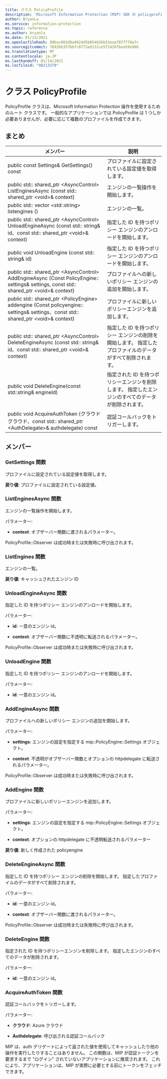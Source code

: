 ```yaml
---
title: クラス PolicyProfile
description: 'Microsoft Information Protection (MIP) SDK の policyprofile:: undefined クラスを文書にします。'
author: BryanLa
ms.service: information-protection
ms.topic: reference
ms.author: bryanla
ms.date: 01/13/2021
ms.openlocfilehash: 89bac003d9a4924d5b854826b53eaa787f770a7c
ms.sourcegitcommit: 76926b357bbfc8772ed132ce5f2426fbea59e98b
ms.translationtype: MT
ms.contentlocale: ja-JP
ms.lasthandoff: 01/14/2021
ms.locfileid: "98213370"
---
```

# <a name="class-policyprofile"></a>クラス PolicyProfile 
PolicyProfile クラスは、Microsoft Information Protection 操作を使用するためのルート クラスです。 一般的なアプリケーションでは PolicyProfile は 1 つしか必要ありませんが、必要に応じて複数のプロファイルを作成できます。
  
## <a name="summary"></a>まとめ
 メンバー                        | 説明                                
--------------------------------|---------------------------------------------
public const Settings& GetSettings() const  |  プロファイルに設定されている設定値を取得します。
public std:: shared_ptr \<AsyncControl\> ListEnginesAsync (const std:: shared_ptr \<void\>& context)  |  エンジンの一覧操作を開始します。
public std:: vector \<std::string\> listengines ()  |  エンジンの一覧。
public std:: shared_ptr \<AsyncControl\> UnloadEngineAsync (const std:: string& id、const std:: shared_ptr \<void\>& context)  |  指定した ID を持つポリシー エンジンのアンロードを開始します。
public void UnloadEngine (const std:: string& id)  |  指定した ID を持つポリシー エンジンのアンロードを開始します。
public std:: shared_ptr \<AsyncControl\> AddEngineAsync (Const PolicyEngine:: settings& settings, const std:: shared_ptr \<void\>& context)  |  プロファイルへの新しいポリシー エンジンの追加を開始します。
public std:: shared_ptr \<PolicyEngine\> addengine (Const policyengine:: settings& settings、const std:: shared_ptr \<void\>& context)  |  プロファイルに新しいポリシーエンジンを追加します。
public std:: shared_ptr \<AsyncControl\> DeleteEngineAsync (const std:: string& id、const std:: shared_ptr \<void\>& context)  |  指定した ID を持つポリシー エンジンの削除を開始します。 指定したプロファイルのデータがすべて削除されます。
public void DeleteEngine(const std::string& engineId)  |  指定された ID を持つポリシーエンジンを削除します。 指定したエンジンのすべてのデータが削除されます。
public void AcquireAuthToken (クラウドクラウド、const std:: shared_ptr \<AuthDelegate\>& authdelegate) const  |  認証コールバックをトリガーします。
  
## <a name="members"></a>メンバー
  
### <a name="getsettings-function"></a>GetSettings 関数
プロファイルに設定されている設定値を取得します。

  
**戻り値**: プロファイルに設定されている設定値。
  
### <a name="listenginesasync-function"></a>ListEnginesAsync 関数
エンジンの一覧操作を開始します。

パラメーター:  
* **context**: オブザーバー関数に渡されるパラメーター。 


PolicyProfile::Observer は成功時または失敗時に呼び出されます。
  
### <a name="listengines-function"></a>ListEngines 関数
エンジンの一覧。

  
**戻り値**: キャッシュされたエンジン ID
  
### <a name="unloadengineasync-function"></a>UnloadEngineAsync 関数
指定した ID を持つポリシー エンジンのアンロードを開始します。

パラメーター:  
* **id**: 一意のエンジン id。 


* **context**: オブザーバー関数に不透明に転送されるパラメーター。 


PolicyProfile::Observer は成功時または失敗時に呼び出されます。
  
### <a name="unloadengine-function"></a>UnloadEngine 関数
指定した ID を持つポリシー エンジンのアンロードを開始します。

パラメーター:  
* **id**: 一意のエンジン id。


  
### <a name="addengineasync-function"></a>AddEngineAsync 関数
プロファイルへの新しいポリシー エンジンの追加を開始します。

パラメーター:  
* **settings**: エンジンの設定を指定する mip::PolicyEngine::Settings オブジェクト。 


* **context**: 不透明がオブザーバー関数とオプションの httpdelegate に転送されるパラメーター。 


PolicyProfile::Observer は成功時または失敗時に呼び出されます。
  
### <a name="addengine-function"></a>AddEngine 関数
プロファイルに新しいポリシーエンジンを追加します。

パラメーター:  
* **settings**: エンジンの設定を指定する mip::PolicyEngine::Settings オブジェクト。 


* **context**: オプションの httpdelegate に不透明転送されるパラメーター



  
**戻り値**: 新しく作成された policyengine
  
### <a name="deleteengineasync-function"></a>DeleteEngineAsync 関数
指定した ID を持つポリシー エンジンの削除を開始します。 指定したプロファイルのデータがすべて削除されます。

パラメーター:  
* **id**: 一意のエンジン id。 


* **context**: オブザーバー関数に渡されるパラメーター。 


PolicyProfile::Observer は成功時または失敗時に呼び出されます。
  
### <a name="deleteengine-function"></a>DeleteEngine 関数
指定された ID を持つポリシーエンジンを削除します。 指定したエンジンのすべてのデータが削除されます。

パラメーター:  
* **id**: 一意のエンジン id。


  
### <a name="acquireauthtoken-function"></a>AcquireAuthToken 関数
認証コールバックをトリガーします。

パラメーター:  
* **クラウド**: Azure クラウド 


* **Authdelegate**: 呼び出される認証コールバック


MIP は、auth デリゲートによって返された値を使用してキャッシュしたり他の操作を実行したりすることはありません。 この関数は、MIP が認証トークンを要求するまで "ログイン" されていないアプリケーションに推奨されます。 これにより、アプリケーションは、MIP が実際に必要とする前にトークンをフェッチできます。